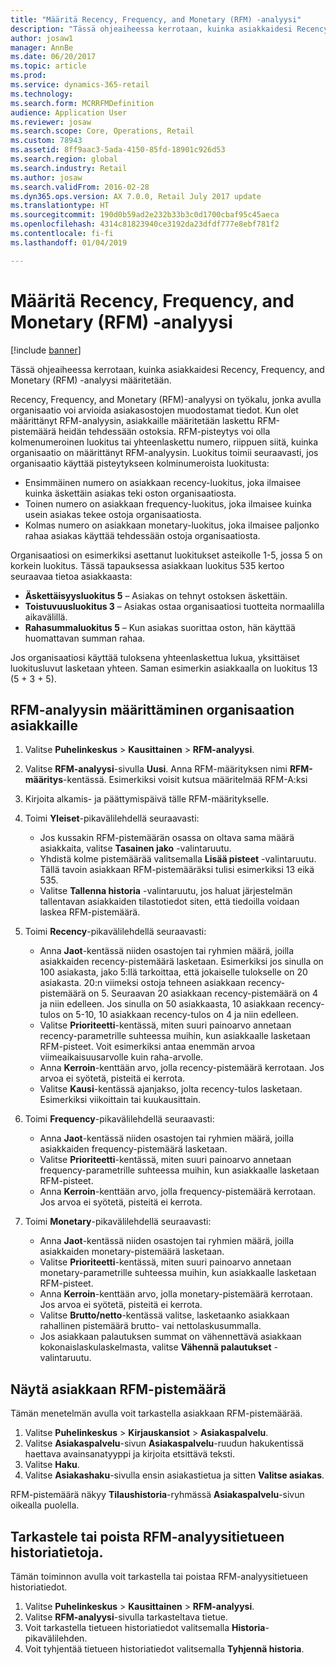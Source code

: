 ```yaml
---
title: "Määritä Recency, Frequency, and Monetary (RFM) -analyysi"
description: "Tässä ohjeaiheessa kerrotaan, kuinka asiakkaidesi Recency, Frequency, and Monetary (RFM) -analyysi määritetään."
author: josaw1
manager: AnnBe
ms.date: 06/20/2017
ms.topic: article
ms.prod: 
ms.service: dynamics-365-retail
ms.technology: 
ms.search.form: MCRRFMDefinition
audience: Application User
ms.reviewer: josaw
ms.search.scope: Core, Operations, Retail
ms.custom: 78943
ms.assetid: 8ff9aac3-5ada-4150-85fd-18901c926d53
ms.search.region: global
ms.search.industry: Retail
ms.author: josaw
ms.search.validFrom: 2016-02-28
ms.dyn365.ops.version: AX 7.0.0, Retail July 2017 update
ms.translationtype: HT
ms.sourcegitcommit: 190d0b59ad2e232b33b3c0d1700cbaf95c45aeca
ms.openlocfilehash: 4314c81823940ce3192da23dfdf777e8ebf781f2
ms.contentlocale: fi-fi
ms.lasthandoff: 01/04/2019

---
```


# <a name="set-up-recency-frequency-and-monetary-rfm-analysis"></a>Määritä Recency, Frequency, and Monetary (RFM) -analyysi

[!include [banner](includes/banner.md)]

Tässä ohjeaiheessa kerrotaan, kuinka asiakkaidesi Recency, Frequency, and Monetary (RFM) -analyysi määritetään.

Recency, Frequency, and Monetary (RFM)-analyysi on työkalu, jonka avulla organisaatio voi arvioida asiakasostojen muodostamat tiedot. Kun olet määrittänyt RFM-analyysin, asiakkaille määritetään laskettu RFM-pistemäärä heidän tehdessään ostoksia. RFM-pisteytys voi olla kolmenumeroinen luokitus tai yhteenlaskettu numero, riippuen siitä, kuinka organisaatio on määrittänyt RFM-analyysin. Luokitus toimii seuraavasti, jos organisaatio käyttää pisteytykseen kolminumeroista luokitusta:

- Ensimmäinen numero on asiakkaan recency-luokitus, joka ilmaisee kuinka äskettäin asiakas teki oston organisaatiosta.
- Toinen numero on asiakkaan frequency-luokitus, joka ilmaisee kuinka usein asiakas tekee ostoja organisaatiosta.
- Kolmas numero on asiakkaan monetary-luokitus, joka ilmaisee paljonko rahaa asiakas käyttää tehdessään ostoja organisaatiosta.

Organisaatiosi on esimerkiksi asettanut luokitukset asteikolle 1-5, jossa 5 on korkein luokitus. Tässä tapauksessa asiakkaan luokitus 535 kertoo seuraavaa tietoa asiakkaasta:

- **Äskettäisyysluokitus 5** – Asiakas on tehnyt ostoksen äskettäin.
- **Toistuvuusluokitus 3** – Asiakas ostaa organisaatiosi tuotteita normaalilla aikavälillä.
- **Rahasummaluokitus 5** – Kun asiakas suorittaa oston, hän käyttää huomattavan summan rahaa.

Jos organisaatiosi käyttää tuloksena yhteenlaskettua lukua, yksittäiset luokitusluvut lasketaan yhteen. Saman esimerkin asiakkaalla on luokitus 13 (5 + 3 + 5).

## <a name="to-set-up-rfm-analysis-for-the-customers-in-your-organization"></a>RFM-analyysin määrittäminen organisaation asiakkaille

1. Valitse **Puhelinkeskus** \> **Kausittainen** \> **RFM-analyysi**.
2. Valitse **RFM-analyysi**-sivulla **Uusi**. Anna RFM-määrityksen nimi **RFM-määritys**-kentässä. Esimerkiksi voisit kutsua määritelmää RFM-A:ksi
3. Kirjoita alkamis- ja päättymispäivä tälle RFM-määritykselle.
4. Toimi **Yleiset**-pikavälilehdellä seuraavasti:

    - Jos kussakin RFM-pistemäärän osassa on oltava sama määrä asiakkaita, valitse **Tasainen jako** -valintaruutu.
    - Yhdistä kolme pistemäärää valitsemalla **Lisää pisteet** -valintaruutu. Tällä tavoin asiakkaan RFM-pistemääräksi tulisi esimerkiksi 13 eikä 535.
    - Valitse **Tallenna historia** -valintaruutu, jos haluat järjestelmän tallentavan asiakkaiden tilastotiedot siten, että tiedoilla voidaan laskea RFM-pistemäärä.

5. Toimi **Recency**-pikavälilehdellä seuraavasti:

    - Anna **Jaot**-kentässä niiden osastojen tai ryhmien määrä, joilla asiakkaiden recency-pistemäärä lasketaan. Esimerkiksi jos sinulla on 100 asiakasta, jako 5:llä tarkoittaa, että jokaiselle tulokselle on 20 asiakasta. 20:n viimeksi ostoja tehneen asiakkaan recency-pistemäärä on 5. Seuraavan 20 asiakkaan recency-pistemäärä on 4 ja niin edelleen. Jos sinulla on 50 asiakkaasta, 10 asiakkaan recency-tulos on 5-10, 10 asiakkaan recency-tulos on 4 ja niin edelleen.
    - Valitse **Prioriteetti**-kentässä, miten suuri painoarvo annetaan recency-parametrille suhteessa muihin, kun asiakkaalle lasketaan RFM-pisteet. Voit esimerkiksi antaa enemmän arvoa viimeaikaisuusarvolle kuin raha-arvolle.
    - Anna **Kerroin**-kenttään arvo, jolla recency-pistemäärä kerrotaan. Jos arvoa ei syötetä, pisteitä ei kerrota.
    - Valitse **Kausi**-kentässä ajanjakso, jolta recency-tulos lasketaan. Esimerkiksi viikoittain tai kuukausittain.

6. Toimi **Frequency**-pikavälilehdellä seuraavasti:

    - Anna **Jaot**-kentässä niiden osastojen tai ryhmien määrä, joilla asiakkaiden frequency-pistemäärä lasketaan.
    - Valitse **Prioriteetti**-kentässä, miten suuri painoarvo annetaan frequency-parametrille suhteessa muihin, kun asiakkaalle lasketaan RFM-pisteet.
    - Anna **Kerroin**-kenttään arvo, jolla frequency-pistemäärä kerrotaan. Jos arvoa ei syötetä, pisteitä ei kerrota.

7. Toimi **Monetary**-pikavälilehdellä seuraavasti:

    - Anna **Jaot**-kentässä niiden osastojen tai ryhmien määrä, joilla asiakkaiden monetary-pistemäärä lasketaan.
    - Valitse **Prioriteetti**-kentässä, miten suuri painoarvo annetaan monetary-parametrille suhteessa muihin, kun asiakkaalle lasketaan RFM-pisteet.
    - Anna **Kerroin**-kenttään arvo, jolla monetary-pistemäärä kerrotaan. Jos arvoa ei syötetä, pisteitä ei kerrota.
    - Valitse **Brutto/netto**-kentässä valitse, lasketaanko asiakkaan rahallinen pistemäärä brutto- vai nettolaskusummalla.
    - Jos asiakkaan palautuksen summat on vähennettävä asiakkaan kokonaislaskulaskelmasta, valitse **Vähennä palautukset** -valintaruutu.

## <a name="view-a-customers-rfm-score"></a>Näytä asiakkaan RFM-pistemäärä

Tämän menetelmän avulla voit tarkastella asiakkaan RFM-pistemäärää.

1. Valitse **Puhelinkeskus** \> **Kirjauskansiot** \> **Asiakaspalvelu**.
2. Valitse **Asiakaspalvelu**-sivun **Asiakaspalvelu**-ruudun hakukentissä haettava avainsanatyyppi ja kirjoita etsittävä teksti.
3. Valitse **Haku**.
4. Valitse **Asiakashaku**-sivulla ensin asiakastietua ja sitten **Valitse asiakas**.

RFM-pistemäärä näkyy **Tilaushistoria**-ryhmässä **Asiakaspalvelu**-sivun oikealla puolella.

## <a name="view-or-clear-the-history-of-an-rfm-analysis-record"></a>Tarkastele tai poista RFM-analyysitietueen historiatietoja.

Tämän toiminnon avulla voit tarkastella tai poistaa RFM-analyysitietueen historiatiedot.

1. Valitse **Puhelinkeskus** \> **Kausittainen** \> **RFM-analyysi**.
2. Valitse **RFM-analyysi**-sivulla tarkasteltava tietue.
3. Voit tarkastella tietueen historiatiedot valitsemalla **Historia**-pikavälilehden.
4. Voit tyhjentää tietueen historiatiedot valitsemalla **Tyhjennä historia**.


